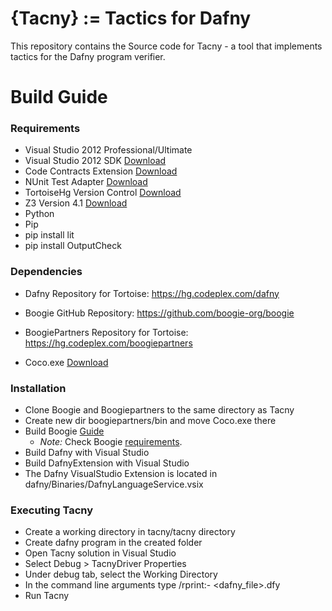 # {Tacny} := Tactics for Dafny #

This repository contains the Source code for Tacny - a tool that implements tactics for the Dafny program verifier.
# Build Guide #

### Requirements ###
* Visual Studio 2012 Professional/Ultimate
* Visual Studio 2012 SDK [Download](https://visualstudiogallery.msdn.microsoft.com/b2fa5b3b-25eb-4a2f-80fd-59224778ea98)
* Code Contracts Extension [Download](https://visualstudiogallery.msdn.microsoft.com/1ec7db13-3363-46c9-851f-1ce455f66970)
* NUnit Test Adapter [Download](https://visualstudiogallery.msdn.microsoft.com/6ab922d0-21c0-4f06-ab5f-4ecd1fe7175d)
* TortoiseHg Version Control [Download](http://tortoisehg.bitbucket.org/download/windows.html)
* Z3 Version 4.1 [Download](ftp://ftp.research.microsoft.com/downloads/0a7db466-c2d7-4c51-8246-07e25900c7e7/z3-4.1.msi)
* Python
* Pip
* pip install lit
* pip install OutputCheck

### Dependencies ###
* Dafny Repository for Tortoise: https://hg.codeplex.com/dafny 
* Boogie GitHub Repository: https://github.com/boogie-org/boogie

* BoogiePartners Repository for Tortoise: https://hg.codeplex.com/boogiepartners
* Coco.exe [Download](http://www.ssw.uni-linz.ac.at/Research/Projects/Coco)

### Installation ###
* Clone Boogie and Boogiepartners to the same directory as Tacny
* Create new dir boogiepartners/bin and move Coco.exe there
* Build Boogie  [Guide](https://github.com/boogie-org/boogie#windows)
   * *Note:* Check Boogie [requirements](https://github.com/boogie-org/boogie#requirements).
* Build Dafny with Visual Studio
* Build DafnyExtension with Visual Studio
* The Dafny VisualStudio Extension is located in dafny/Binaries/DafnyLanguageService.vsix

### Executing Tacny ###
* Create a working directory in tacny/tacny directory
* Create dafny program in the created folder
* Open Tacny solution in Visual Studio
* Select Debug > TacnyDriver Properties 
* Under debug tab, select the Working Directory 
* In the command line arguments type /rprint:- <dafny_file>.dfy
* Run Tacny
